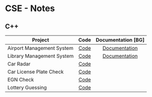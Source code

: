 # CSE - Notes
## C++ 

| Project                         | Code                     | Documentation [BG]  |
| ------------------------------- |:------------------------:| :------------------:|
| Airport Management System       | [Code](FINAL/FINAL/Source.cpp)      | [Documentation](Documentation.pdf)     |
| Library Management System       | [Code](Library.cpp)      | [Documentation](Semester_Project.pdf)     |
| Car Radar                       | [Code](Radar.cpp)        |                     |
| Car License Plate Check         | [Code](LicensePlate.cpp) |                     |
| EGN Check                       | [Code](EGN.cpp)          |                     |
| Lottery Guessing                | [Code](Lottery.cpp)      |                     |
